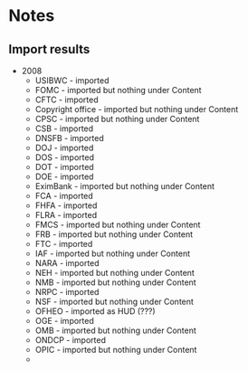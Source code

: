 # Notes

## Import results

* 2008
    * USIBWC - imported
    * FOMC - imported but nothing under Content
    * CFTC - imported
    * Copyright office - imported but nothing under Content
    * CPSC - imported but nothing under Content
    * CSB - imported
    * DNSFB - imported
    * DOJ - imported
    * DOS - imported
    * DOT - imported
    * DOE - imported
    * EximBank - imported but nothing under Content
    * FCA - imported
    * FHFA - imported
    * FLRA - imported
    * FMCS - imported but nothing under Content
    * FRB - imported but nothing under Content
    * FTC - imported
    * IAF - imported but nothing under Content
    * NARA - imported
    * NEH - imported but nothing under Content
    * NMB - imported but nothing under Content
    * NRPC - imported
    * NSF - imported but nothing under Content
    * OFHEO - imported as HUD (???)
    * OGE - imported
    * OMB - imported but nothing under Content
    * ONDCP - imported
    * OPIC - imported but nothing under Content
    * 
